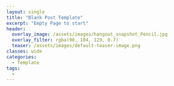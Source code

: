 ```yaml
---
layout: single
title: "Blank Post Template"
excerpt: "Empty Page to start"
header:
  overlay_image: /assets/images/hangout_snapshot_Pencil.jpg
  overlay_filter: rgba(90, 104, 129, 0.7)
  teaser: /assets/images/default-teaser-image.png
classes: wide
categories:
  - Template
tags:
  - 
---
```

